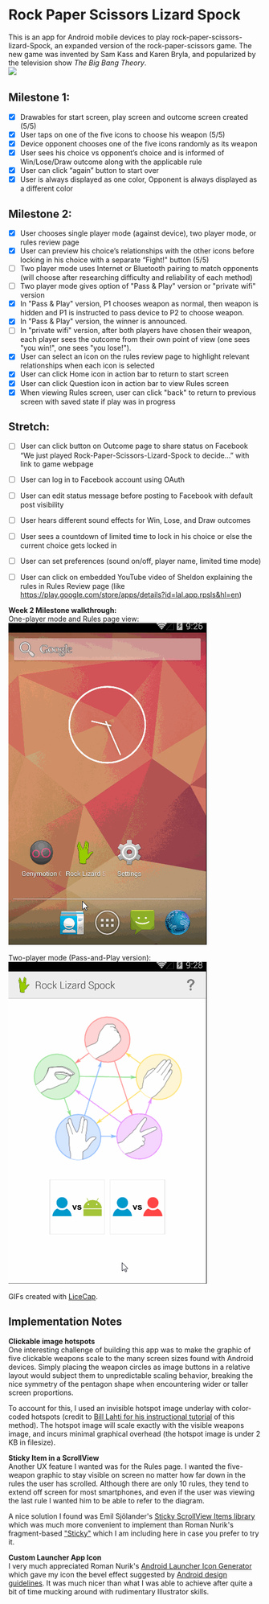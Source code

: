Rock Paper Scissors Lizard Spock
=================

This is an app for Android mobile devices to play rock-paper-scissors-lizard-Spock, an expanded version of the rock-paper-scissors game.  The new game was invented by Sam Kass and Karen Bryla, and popularized by the television show *The Big Bang Theory*.  
[<img src="http://upload.wikimedia.org/wikipedia/commons/a/ad/Pierre_ciseaux_feuille_l%C3%A9zard_spock_aligned.svg" height="300px">](http://en.wikipedia.org/wiki/Rock-paper-scissors-lizard-Spock)

## Milestone 1:
 * [x] Drawables for start screen, play screen and outcome screen created (5/5)
 * [x] User taps on one of the five icons to choose his weapon (5/5)
 * [x] Device opponent chooses one of the five icons randomly as its weapon
 * [x] User sees his choice vs opponent’s choice and is informed of Win/Lose/Draw outcome along with the applicable rule
 * [x] User can click “again” button to start over
 * [x] User is always displayed as one color, Opponent is always displayed as a different color

## Milestone 2:
 * [x] User chooses single player mode (against device), two player mode, or rules review page
 * [x] User can preview his choice’s relationships with the other icons before locking in his choice with a separate “Fight!" button (5/5)
 * [ ] Two player mode uses Internet or Bluetooth pairing to match opponents (will choose after researching difficulty and reliability of each method)
 * [ ] Two player mode gives option of "Pass & Play" version or "private wifi" version
 * [x] In "Pass & Play" version, P1 chooses weapon as normal, then weapon is hidden and P1 is instructed to pass device to P2 to choose weapon.
 * [x] In "Pass & Play" version, the winner is announced.
 * [ ] In "private wifi" version, after both players have chosen their weapon, each player sees the outcome from their own point of view (one sees "you win!", one sees "you lose!").
 * [x] User can select an icon on the rules review page to highlight relevant relationships when each icon is selected
 * [x] User can click Home icon in action bar to return to start screen
 * [x] User can click Question icon in action bar to view Rules screen
 * [x] When viewing Rules screen, user can click "back" to return to previous screen with saved state if play was in progress

## Stretch:
 * [ ] User can click button on Outcome page to share status on Facebook “We just played Rock-Paper-Scissors-Lizard-Spock to decide…” with link to game webpage
 * [ ] User can log in to Facebook account using OAuth
 * [ ] User can edit status message before posting to Facebook with default post visibility
 * [ ] User hears different sound effects for Win, Lose, and Draw outcomes
 * [ ] User sees a countdown of limited time to lock in his choice or else the current choice gets locked in
 * [ ] User can set preferences (sound on/off, player name, limited time mode)
 * [ ] User can click on embedded YouTube video of Sheldon explaining the rules in Rules Review page (like https://play.google.com/store/apps/details?id=lal.app.rpsls&hl=en)


**Week 2 Milestone walkthrough:**  
One-player mode and Rules page view:  
![Video Walkthrough](anim_rock-lizard-spock1PRules.gif)

Two-player mode (Pass-and-Play version):  
![Video Walkthrough](anim_rock-lizard-spock2PPass.gif)

GIFs created with [LiceCap](http://www.cockos.com/licecap/).


## Implementation Notes
**Clickable image hotspots**  
One interesting challenge of building this app was to make the graphic of five clickable weapons scale to the many screen sizes found with Android devices. Simply placing the weapon circles as image buttons in a relative layout would subject them to unpredictable scaling behavior, breaking the nice symmetry of the pentagon shape when encountering wider or taller screen proportions.

To account for this, I used an invisible hotspot image underlay with color-coded hotspots (credit to [Bill Lahti for his instructional tutorial](http://blahti.wordpress.com/2012/06/26/images-with-clickable-areas/) of this method). The hotspot image will scale exactly with the visible weapons image, and incurs minimal graphical overhead (the hotspot image is under 2 KB in filesize).

**Sticky Item in a ScrollView**  
Another UX feature I wanted was for the Rules page. I wanted the five-weapon graphic to stay visible on screen no matter how far down in the rules the user has scrolled. Although there are only 10 rules, they tend to extend off screen for most smartphones, and even if the user was viewing the last rule I wanted him to be able to refer to the diagram.

A nice solution I found was Emil Sjölander's [Sticky ScrollView Items library](https://github.com/emilsjolander/StickyScrollViewItems) which was much more convenient to implement than Roman Nurik's fragment-based ["Sticky"](https://plus.google.com/+RomanNurik/posts/1Sb549FvpJt) which I am including here in case you prefer to try it.

**Custom Launcher App Icon**  
I very much appreciated Roman Nurik's [Android Launcher Icon Generator](http://romannurik.github.io/AndroidAssetStudio/icons-launcher.html) which gave my icon the bevel effect suggested by [Android design guidelines](http://android-developers.blogspot.com/2013/07/making-beautiful-android-app-icons.html). It was much nicer than what I was able to achieve after quite a bit of time mucking around with rudimentary Illustrator skills.
